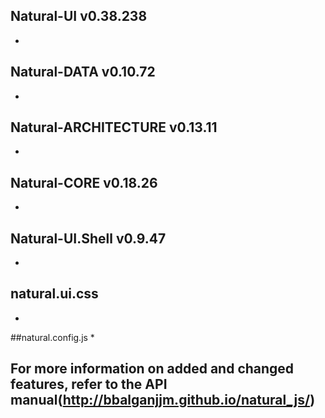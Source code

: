 ## Natural-UI v0.38.238
 *

## Natural-DATA v0.10.72
 *

## Natural-ARCHITECTURE v0.13.11
 *

## Natural-CORE v0.18.26
 *

## Natural-UI.Shell v0.9.47
 *

## natural.ui.css
 *

##natural.config.js
 *

## For more information on added and changed features, refer to the API manual(http://bbalganjjm.github.io/natural_js/)